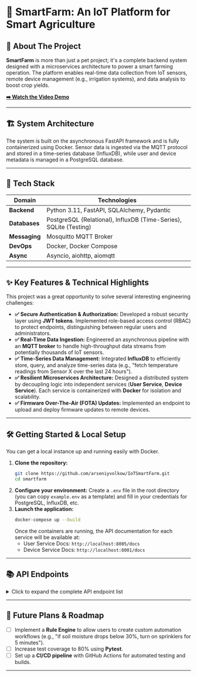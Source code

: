 # 🚀 SmartFarm: An IoT Platform for Smart Agriculture

## 🌟 About The Project

**SmartFarm** is more than just a pet project; it's a complete backend system designed with a microservices architecture to power a smart farming operation. The platform enables real-time data collection from IoT sensors, remote device management (e.g., irrigation systems), and data analysis to boost crop yields.

**[➡️ Watch the Video Demo](YOUR_VIDEO_LINK_HERE)**

---

## 🏗️ System Architecture

The system is built on the asynchronous FastAPI framework and is fully containerized using Docker. Sensor data is ingested via the MQTT protocol and stored in a time-series database (InfluxDB), while user and device metadata is managed in a PostgreSQL database.

---

## 🔧 Tech Stack

| Domain            | Technologies                                     |
|-------------------|--------------------------------------------------|
| **Backend** | Python 3.11, FastAPI, SQLAlchemy, Pydantic       |
| **Databases** | PostgreSQL (Relational), InfluxDB (Time-Series), SQLite (Testing) |
| **Messaging** | Mosquitto MQTT Broker                            |
| **DevOps** | Docker, Docker Compose                           |
| **Async** | Asyncio, aiohttp, aiomqtt                        |

---

## ✨ Key Features & Technical Highlights

This project was a great opportunity to solve several interesting engineering challenges:

* **✅ Secure Authentication & Authorization:** Developed a robust security layer using **JWT tokens**. Implemented role-based access control (RBAC) to protect endpoints, distinguishing between regular users and administrators.
* **✅ Real-Time Data Ingestion:** Engineered an asynchronous pipeline with an **MQTT broker** to handle high-throughput data streams from potentially thousands of IoT sensors.
* **✅ Time-Series Data Management:** Integrated **InfluxDB** to efficiently store, query, and analyze time-series data (e.g., "fetch temperature readings from Sensor X over the last 24 hours").
* **✅ Resilient Microservices Architecture:** Designed a distributed system by decoupling logic into independent services (**User Service**, **Device Service**). Each service is containerized with **Docker** for isolation and scalability.
* **✅ Firmware Over-The-Air (FOTA) Updates:** Implemented an endpoint to upload and deploy firmware updates to remote devices.

---

## 🛠️ Getting Started & Local Setup

You can get a local instance up and running easily with Docker.

1.  **Clone the repository:**
    ```sh
    git clone https://github.com/arseniyvolkow/IoTSmartFarm.git
    cd smartfarm
    ```
2.  **Configure your environment:**
    Create a `.env` file in the root directory (you can copy `example.env` as a template) and fill in your credentials for PostgreSQL, InfluxDB, etc.
3.  **Launch the application:**
    ```sh
    docker-compose up --build
    ```
    Once the containers are running, the API documentation for each service will be available at:
    * User Service Docs: `http://localhost:8005/docs`
    * Device Service Docs: `http://localhost:8001/docs`

---

## 📚 API Endpoints

<details>
<summary>Click to expand the complete API endpoint list</summary>

### User Service
- **Purpose**: Provides authentication (JWT-based) and user management functions.
- **Key Features**: User registration, role assignment, token generation/validation, and administrative user management.
- **Endpoints**:
    - `POST /auth/create_user` - Creates a new user account.
    - `POST /auth/token` - Authenticates the user and generates a JWT access token.
    - `GET /auth/get_current_user` - Retrieves details for the currently authenticated user.
    - `GET /user/info` - Fetches profile information of the logged-in user.
    - `PUT /user/change_password` - Allows the user to change their password.
    - `PUT /user/change_number` - Updates the user's contact number.
    - `GET /admin/get_all_users` - (Admin only) Retrieves a list of all registered users.
    - `PUT /admin/change_users_role` - (Admin only) Modifies the role assigned to a user.
    - `DELETE /admin/delete_user/{user_to_delete_id}` - (Admin only) Deletes a user account.

### Device Service
- **Purpose**: Handles operations related to farm devices, crop management, and overall farm structure.
- **Key Features**: Full CRUD for devices, farms, and crops. Firmware update handling. Association of devices to farms.
- **Device Endpoints**:
    - `POST /devices/device` - Registers a new device.
    - `PATCH /devices/device/{device_id}` - Updates the status or configuration of a device.
    - `DELETE /devices/device/{device_id}` - Removes a device from the system.
    - `PATCH /devices/assign-device-to-farm` - Associates a device with a specific farm.
    - `GET /devices/unsigned-devices` - Lists devices not yet assigned to any farm.
    - `GET /devices/all-devices` - Lists all devices registered under the current user.
    - `GET /devices/all-devices/{farm_id}` - Lists devices specific to a given farm.
    - `POST /devices/upload_firmware/{device_id}` - Uploads and updates the firmware of a device.
- **Farm Endpoints**:
    - `POST /farms/farm` - Creates a new farm record.
    - `GET /farms/farm/{farm_id}` - Retrieves detailed information about a specific farm.
    - `PUT /farms/farm/{farm_id}` - Updates existing farm information.
    - `PATCH /farms/farm/{farm_id}` - Assigns a crop to the farm.
    - `DELETE /farms/farm/{farm_id}` - Deletes a farm record.
- **Crop Endpoints**:
    - `POST /crop/crop` - Adds a new crop management entry.
    - `GET /crop/сrop/{crop_id}` - Retrieves details about a specific crop management entry.
    - `PUT /crop/crop/{crop_id}` - Updates an existing crop management entry.
    - `POST /crop/type` - Creates a new crop type.
    - `GET /crop/type` - Fetches a list of all available crop types.

### Sensor Data Service
- **Purpose**: Receives sensor readings through MQTT and stores them in InfluxDB for time-series analysis.
- **Key Features**: Subscribes to MQTT topics, parses sensor payloads, and provides endpoints to query historical data.
- **Endpoints**:
    - `GET /health` - Performs a health check on the sensor data service.
    - `POST /simulate-sensor-data` - Simulates sensor data input for testing purposes.
    - `GET /device_data/{device_id}/{sensor_type}/{time}` - Queries time-series data for a specified device and sensor.



### Rule Service
- **Purpose**: Handles operations related to rules and rules actions.
- **Key Features**:  Let you create rules which will control actuators based on time or sensors values.
- **Endpoints**:
    - `GET /rule/{rule_id}` - Get details about rule
    - `POST /rule/` - Creates new rule and rule's actions
    - `GET /all/ ` - Get all users rules, can be filtered by farm_id, sensor_id or trigger_type
    - `PUT /rule/{rule_id}` - Update rule's information
    - `DELETE /rule/{rule_id}` - Delete rule
</details>

---

## 🎯 Future Plans & Roadmap

-   [ ] Implement a **Rule Engine** to allow users to create custom automation workflows (e.g., "if soil moisture drops below 30%, turn on sprinklers for 5 minutes").
-   [ ] Increase test coverage to 80% using **Pytest**.
-   [ ] Set up a **CI/CD pipeline** with GitHub Actions for automated testing and builds.

---

